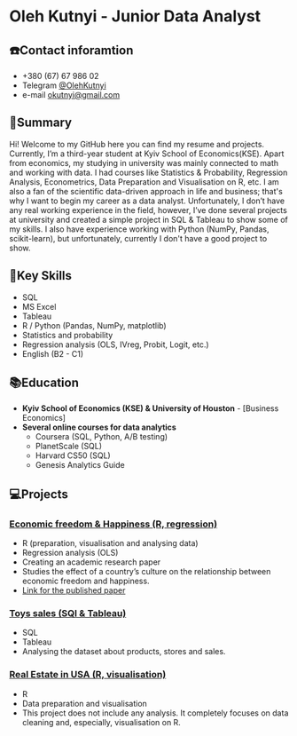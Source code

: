 # Oleh Kutnyi - Junior Data Analyst

## ☎️Contact inforamtion
- +380 (67) 67 986 02
- Telegram [@OlehKutnyi](https://t.me/OlehKutnyi)
- e-mail okutnyi@gmail.com

## 📄Summary

Hi! Welcome to my GitHub here you can find my resume and projects. Currently, I’m a third-year student at Kyiv School of Economics(KSE). Apart from economics, my studying in university was mainly connected to math and working with data. I had courses like Statistics & Probability, Regression Analysis, Econometrics, Data Preparation and Visualisation on R, etc. I am also a fan of the scientific data-driven approach in life and business; that's why I want to begin my career as a data analyst. Unfortunately, I don’t have any real working experience in the field, however, I’ve done several projects at university and created a simple project in SQL & Tableau to show some of my skills. I also have experience working with Python (NumPy, Pandas, scikit-learn), but unfortunately, currently I don't have a good project to show.

## 🎯Key Skills
- SQL
- MS Excel
- Tableau
- R / Python (Pandas, NumPy, matplotlib)
- Statistics and probability
- Regression analysis (OLS, IVreg, Probit, Logit, etc.)
- English (B2 - C1)

## 📚Education
- **Kyiv School of Economics (KSE) & University of Houston** - [Business Economics]
- **Several online courses for data analytics**
  - Coursera (SQL, Python, A/B testing)
  - PlanetScale (SQL)
  - Harvard CS50 (SQL)
  - Genesis Analytics Guide

## 💻Projects
### [Economic freedom & Happiness (R, regression)](https://github.com/OlehKutnyi/CV/blob/main/Economic%20Freedom%20%26%20Happiness.md)
- R (preparation, visualisation and analysing data)
- Regression analysis (OLS)
- Creating an academic research paper
- Studies the effect of a country’s culture on the relationship between economic freedom and happiness.
- [Link for the published paper](https://mpra.ub.uni-muenchen.de/119620/)

### [Toys sales (SQl & Tableau)](https://github.com/OlehKutnyi/CV/blob/main/Toys%20Sales.md)
- SQL
- Tableau
- Analysing the dataset about products, stores and sales. 

### [Real Estate in USA (R, visualisation)](https://github.com/OlehKutnyi/CV/blob/main/Real%20Estate.md)
- R
- Data preparation and visualisation
- This project does not include any analysis. It completely focuses on data cleaning and, especially, visualisation on R.

